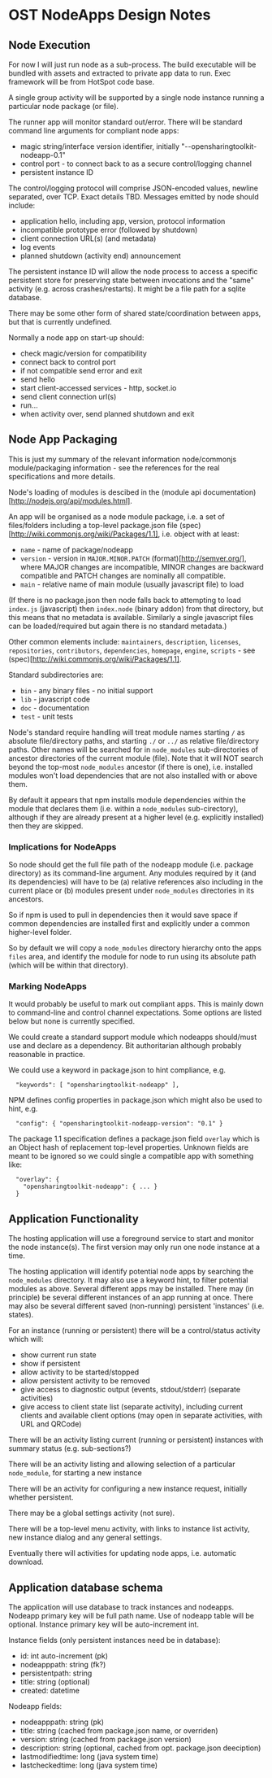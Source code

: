 # OST NodeApps Design Notes

## Node Execution

For now I will just run node as a sub-process. The build executable will be bundled with assets and extracted to private app data to run. Exec framework will be from HotSpot code base.

A single group activity will be supported by a single node instance running a particular node package (or file).

The runner app will monitor standard out/error. There will be standard command line arguments for compliant node apps:

- magic string/interface version identifier, initially "--opensharingtoolkit-nodeapp-0.1"
- control port - to connect back to as a secure control/logging channel 
- persistent instance ID

The control/logging protocol will comprise JSON-encoded values, newline separated, over TCP. Exact details TBD. Messages emitted by node should include:

- application hello, including app, version, protocol information
- incompatible prototype error (followed by shutdown)
- client connection URL(s) (and metadata)
- log events
- planned shutdown (activity end) announcement

The persistent instance ID will allow the node process to access a specific persistent store for preserving state between invocations and the "same" activity (e.g. across crashes/restarts). It might be a file path for a sqlite database.

There may be some other form of shared state/coordination between apps, but that is currently undefined.

Normally a node app on start-up should:

- check magic/version for compatibility 
- connect back to control port
- if not compatible send error and exit
- send hello
- start client-accessed services - http, socket.io
- send client connection url(s)
- run...
- when activity over, send planned shutdown and exit


## Node App Packaging

This is just my summary of the relevant information node/commonjs module/packaging information - see the references for the real specifications and more details.

Node's loading of modules is descibed in the (module api documentation)[http://nodejs.org/api/modules.html].

An app will be organised as a node module package, i.e. a set of files/folders including a top-level package.json file (spec)[http://wiki.commonjs.org/wiki/Packages/1.1], i.e. object with at least:

- `name` - name of package/nodeapp
- `version` - version in `MAJOR.MINOR.PATCH` (format)[http://semver.org/], where MAJOR changes are incompatible, MINOR changes are backward compatible and PATCH changes are nominally all compatible.
- `main` - relative name of main module (usually javascript file) to load 

(If there is no package.json then node falls back to attempting to load `index.js` (javascript) then `index.node` (binary addon) from that directory, but this means that no metadata is available. Similarly a single javascript files can be loaded/required but again there is no standard metadata.)

Other common elements include: `maintainers`, `description`, `licenses`, `repositories`, `contributors`, `dependencies`, `homepage`, `engine`, `scripts` - see (spec)[http://wiki.commonjs.org/wiki/Packages/1.1].

Standard subdirectories are:

- `bin` - any binary files - no initial support
- `lib` - javascript code
- `doc` - documentation
- `test` - unit tests

Node's standard require handling will treat module names starting `/` as absolute file/directory paths, and starting `./` or `../` as relative file/directory paths. Other names will be searched for in `node_modules` sub-directories of ancestor directories of the current module (file). Note that it will NOT search beyond the top-most `node_modules` ancestor (if there is one), i.e. installed modules won't load dependencies that are not also installed with or above them.

By default it appears that npm installs module dependencies within the module that declares them (i.e. within a `node_modules` sub-cirectory), although if they are already present at a higher level (e.g. explicitly installed) then they are skipped.

### Implications for NodeApps

So node should get the full file path of the nodeapp module (i.e. package directory) as its command-line argument. Any modules required by it (and its dependencies) will have to be (a) relative references also including in the current place or (b) modules present under `node_modules` directories in its ancestors.

So if npm is used to pull in dependencies then it would save space if common dependencies are installed first and explicitly under a common higher-level folder.

So by default we will copy a `node_modules` directory hierarchy onto the apps `files` area, and identify the module for node to run using its absolute path (which will be within that directory).

### Marking NodeApps

It would probably be useful to mark out compliant apps. This is mainly down to command-line and control channel expectations. Some options are listed below but none is currently specified.

We could create a standard support module which nodeapps should/must use and declare as a dependency. Bit authoritarian although probably reasonable in practice.

We could use a keyword in package.json to hint compliance, e.g.
```
  "keywords": [ "opensharingtoolkit-nodeapp" ],
```

NPM defines config properties in package.json which might also be used to hint, e.g.
```
  "config": { "opensharingtoolkit-nodeapp-version": "0.1" }
```

The package 1.1 specification defines a package.json field `overlay` which is an Object hash of replacement top-level properties. Unknown fields are meant to be ignored so we could single a compatible app with something like:
```
  "overlay": {
    "opensharingtoolkit-nodeapp": { ... }
  }
```

## Application Functionality

The hosting application will use a foreground service to start and monitor the node instance(s). The first version may only run one node instance at a time.

The hosting application will identify potential node apps by searching the `node_modules` directory. It may also use a keyword hint, to filter potential modules as above. Several different apps may be installed. There may (in principle) be several different instances of an app running at once. There may also be several different saved (non-running) persistent 'instances' (i.e. states). 

For an instance (running or persistent) there will be a control/status activity which will:
- show current run state
- show if persistent
- allow activity to be started/stopped
- allow persistent activity to be removed
- give access to diagnostic output (events, stdout/stderr) (separate activities)
- give access to client state list (separate activity), including current clients and available client options (may open in separate activities, with URL and QRCode)

There will be an activity listing current (running or persistent) instances with summary status (e.g. sub-sections?)

There will be an activity listing and allowing selection of a particular `node_module`, for starting a new instance

There will be an activity for configuring a new instance request, initially whether persistent.

There may be a global settings activity (not sure).

There will be a top-level menu activity, with links to instance list activity, new instance dialog and any general settings.

Eventually there will activities for updating node apps, i.e. automatic download.

## Application database schema

The application will use database to track instances and nodeapps. Nodeapp primary key will be full path name. Use of nodeapp table will be optional. Instance primary key will be auto-increment int. 

Instance fields (only persistent instances need be in database):
- id: int auto-increment (pk)
- nodeapppath: string (fk?)
- persistentpath: string
- title: string (optional)
- created: datetime

Nodeapp fields:
- nodeapppath: string (pk)
- title: string (cached from package.json name, or overriden)
- version: string (cached from package.json version)
- description: string (optional, cached from opt. package.json deeciption)
- lastmodifiedtime: long (java system time)
- lastcheckedtime: long (java system time)


